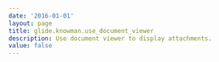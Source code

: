 ```yaml
---
date: '2016-01-01'
layout: page
title: glide.knowman.use_document_viewer
description: Use document viewer to display attachments.
value: false
---
```

